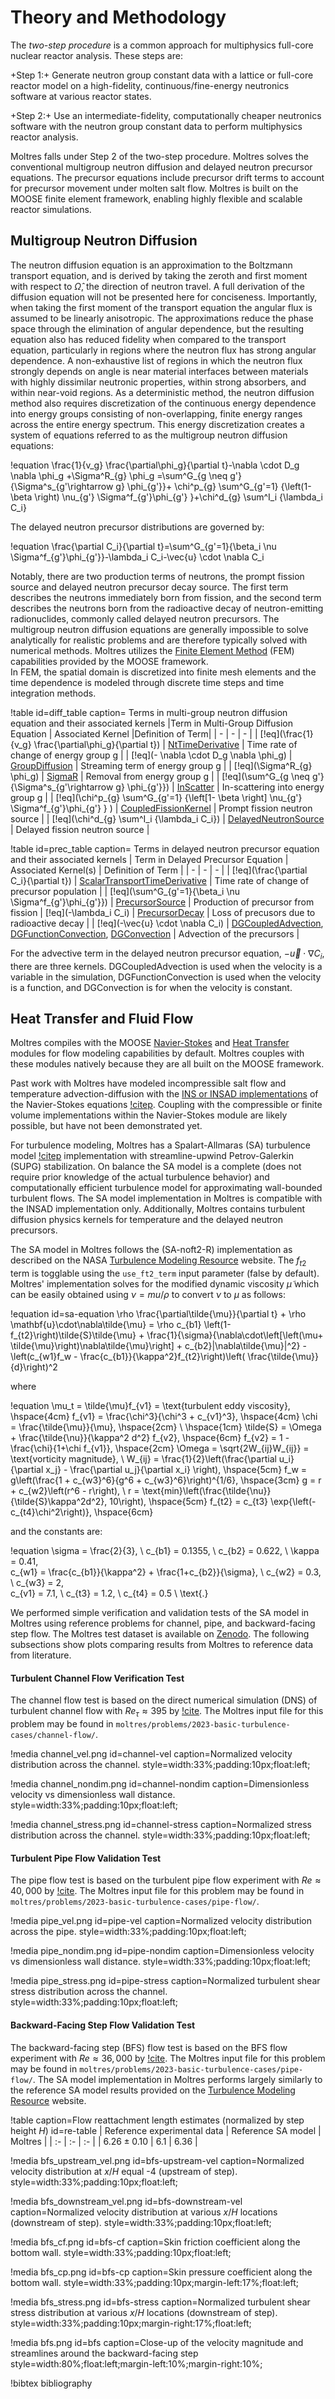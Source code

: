 # Theory and Methodology

The *two-step procedure* is a common approach for multiphysics full-core nuclear reactor analysis.
These steps are:

+Step 1:+ Generate neutron group constant data with a lattice or full-core reactor model on a
high-fidelity, continuous/fine-energy neutronics software at various reactor states.

+Step 2:+ Use an intermediate-fidelity, computationally cheaper neutronics software with the
neutron group constant data to perform multiphysics reactor analysis.

Moltres falls under Step 2 of the two-step procedure. Moltres solves the conventional multigroup
neutron diffusion and delayed neutron precursor equations. The precursor equations include
precursor drift terms to account for precursor movement under molten salt flow. Moltres is built on
the MOOSE finite element framework, enabling highly flexible and scalable reactor simulations.

## Multigroup Neutron Diffusion

The neutron diffusion equation is an approximation to the Boltzmann transport equation, and is derived by taking the zeroth and first moment with respect to $\hat\Omega$, the direction of neutron travel. 
A full derivation of the diffusion equation will not be presented here for conciseness. Importantly, when taking the first moment of the transport equation the angular flux is assumed to be linearly anisotropic. 
The approximations reduce the phase space through the elimination of angular dependence, but the resulting equation also has reduced fidelity when compared to the transport equation, particularly in regions where the neutron flux has strong angular dependence. 
A non-exhaustive list of regions in which the neutron flux strongly depends on angle is near material interfaces between materials with highly dissimilar neutronic properties, within strong absorbers, and within near-void regions.
As a deterministic method, the neutron diffusion method also requires discretization of the continuous energy dependence into energy groups consisting of non-overlapping, finite energy ranges across the entire energy spectrum. 
This energy discretization creates a system of equations referred to as the multigroup neutron diffusion equations: 

!equation
\frac{1}{v_g} \frac{\partial\phi_g}{\partial t}-\nabla \cdot D_g \nabla \phi_g +\Sigma^R_{g} \phi_g =\sum^G_{g \neq g'} {\Sigma^s_{g'\rightarrow g} \phi_{g'}}+ \chi^p_{g} \sum^G_{g'=1} {\left(1- \beta \right) \nu_{g'} \Sigma^f_{g'}\phi_{g'} }+\chi^d_{g} \sum^I_i {\lambda_i C_i}

The delayed neutron precursor distributions are governed by:

!equation
\frac{\partial C_i}{\partial t}=\sum^G_{g'=1}{\beta_i \nu \Sigma^f_{g'}\phi_{g'}}-\lambda_i C_i-\vec{u} \cdot \nabla C_i

Notably, there are two production terms of neutrons, the prompt fission source and delayed neutron precursor decay source. 
The first term describes the neutrons immediately born from fission, and the second term describes the neutrons born from the radioactive decay of neutron-emitting radionuclides, commonly called delayed neutron precursors. 
The multigroup neutron diffusion equations are generally impossible to solve analytically for realistic problems and are therefore typically solved with numerical methods. 
Moltres utilizes the [Finite Element Method](https://mooseframework.inl.gov/help/faq/what_is_fem.html) (FEM) capabilities provided by the MOOSE framework.  
In FEM, the spatial domain is discretized into finite mesh elements and the time dependence is modeled through discrete time steps and time integration methods. 

!table id=diff_table caption= Terms in multi-group neutron diffusion equation and their associated kernels
|Term in Multi-Group Diffusion Equation | Associated Kernel |Definition of Term|
| - | - | - |
| [!eq](\frac{1}{v_g} \frac{\partial\phi_g}{\partial t}) | [NtTimeDerivative](NtTimeDerivative.md) | Time rate of change of energy group g |
| [!eq](- \nabla \cdot D_g \nabla \phi_g) | [GroupDiffusion](GroupDiffusion.md) | Streaming term of energy group g |
| [!eq](\Sigma^R_{g} \phi_g) | [SigmaR](SigmaR.md) | Removal from energy group g |
| [!eq](\sum^G_{g \neq g'} {\Sigma^s_{g'\rightarrow g} \phi_{g'}}) | [InScatter](InScatter.md) | In-scattering into energy group g | 
| [!eq](\chi^p_{g} \sum^G_{g'=1} {\left[1- \beta \right] \nu_{g'} \Sigma^f_{g'}\phi_{g'} } ) | [CoupledFissionKernel](CoupledFissionKernel.md) | Prompt fission neutron source |
| [!eq](\chi^d_{g} \sum^I_i {\lambda_i C_i}) | [DelayedNeutronSource](DelayedNeutronSource.md) | Delayed fission neutron source |

!table id=prec_table caption= Terms in delayed neutron precursor equation and their associated kernels
| Term in Delayed Precursor Equation | Associated Kernel(s) | Definition of Term |
| - | - | - |
| [!eq](\frac{\partial C_i}{\partial t}) | [ScalarTransportTimeDerivative](ScalarTransportTimeDerivative.md) | Time rate of change of precursor population | 
| [!eq](\sum^G_{g'=1}{\beta_i \nu \Sigma^f_{g'}\phi_{g'}}) | [PrecursorSource](PrecursorSource.md) | Production of precursor from fission 
| [!eq](-\lambda_i C_i) | [PrecursorDecay](PrecursorDecay.md) | Loss of precusors due to radioactive decay | 
| [!eq](-\vec{u} \cdot \nabla C_i) | [DGCoupledAdvection](DGCoupledAdvection.md), [DGFunctionConvection](DGFunctionConvection.md), [DGConvection](https://mooseframework.inl.gov/source/dgkernels/DGConvection.html) | Advection of the precursors |

For the advective term in the delayed neutron precursor equation, $-\vec{u}\cdot \nabla C_i$, there are three kernels. DGCoupledAdvection is used when the velocity is a variable in the simulation, DGFunctionConvection is used when the velocity is a function, and DGConvection is for when the velocity is constant.

## Heat Transfer and Fluid Flow

Moltres compiles with the MOOSE
[Navier-Stokes](https://mooseframework.inl.gov/modules/navier_stokes/index.html) and
[Heat Transfer](https://mooseframework.inl.gov/modules/heat_transfer/index.html) modules for flow
modeling capabilities by default. Moltres couples with these modules natively because they are all
built on the MOOSE framework.

Past work with Moltres have modeled incompressible salt flow and temperature advection-diffusion
with the
[INS or INSAD implementations](https://mooseframework.inl.gov/modules/navier_stokes/cgfe.html) of
the Navier-Stokes equations [!citep](peterson_overview_2018). Coupling with the compressible or
finite volume implementations within the Navier-Stokes module are likely possible, but have not
been demonstrated yet.

For turbulence modeling, Moltres has a Spalart-Allmaras (SA) turbulence model
[!citep](spalart_one-equation_1992) implementation with streamline-upwind Petrov-Galerkin (SUPG)
stabilization. On balance the SA model is a complete (does not require prior knowledge of the
actual turbulence behavior) and computationally efficient turbulence model for approximating
wall-bounded turbulent flows. The SA model implementation in Moltres is
compatible with the INSAD implementation only. Additionally, Moltres contains turbulent diffusion
physics kernels for temperature and the delayed neutron precursors.

The SA model in Moltres follows the (SA-noft2-R) implementation as described on the NASA
[Turbulence Modeling Resource](https://turbmodels.larc.nasa.gov/spalart.html) website. The $f_{t2}$
term is togglable using the `use_ft2_term` input parameter (false by default). Moltres'
implementation solves for the modified dynamic viscosity $\tilde{\mu}$ which can be easily obtained
using $\nu=mu/\rho$ to convert $\nu$ to $\mu$ as follows:

!equation id=sa-equation
\rho \frac{\partial\tilde{\mu}}{\partial t} + \rho \mathbf{u}\cdot\nabla\tilde{\mu} = \rho c_{b1}
\left(1-f_{t2}\right)\tilde{S}\tilde{\mu} + \frac{1}{\sigma}\{\nabla\cdot\left[\left(\mu+
\tilde{\mu}\right)\nabla\tilde{\mu}\right] + c_{b2}|\nabla\tilde{\mu}|^2\} - \left(c_{w1}f_w -
\frac{c_{b1}}{\kappa^2}f_{t2}\right)\left(
\frac{\tilde{\mu}}{d}\right)^2

where

!equation
\mu_t = \tilde{\mu}f_{v1} = \text{turbulent eddy viscosity}, \hspace{4cm}
f_{v1} = \frac{\chi^3}{\chi^3 + c_{v1}^3}, \hspace{4cm}
\chi = \frac{\tilde{\mu}}{\mu}, \hspace{2cm} \\ \hspace{1cm}
\tilde{S} = \Omega + \frac{\tilde{\nu}}{\kappa^2 d^2} f_{v2}, \hspace{6cm}
f_{v2} = 1 - \frac{\chi}{1+\chi f_{v1}}, \hspace{2cm}
\Omega = \sqrt{2W_{ij}W_{ij}} = \text{vorticity magnitude}, \\
W_{ij} = \frac{1}{2}\left(\frac{\partial u_i}{\partial x_j} - \frac{\partial u_j}{\partial x_i}
\right), \hspace{5cm}
f_w = g\left(\frac{1 + c_{w3}^6}{g^6 + c_{w3}^6}\right)^{1/6}, \hspace{3cm}
g = r + c_{w2}\left(r^6 - r\right), \\
r = \text{min}\left(\frac{\tilde{\nu}}{\tilde{S}\kappa^2d^2}, 10\right), \hspace{5cm}
f_{t2} = c_{t3} \exp{\left(-c_{t4}\chi^2\right)}, \hspace{6cm}

and the constants are:

!equation
\sigma = \frac{2}{3}, \ c_{b1} = 0.1355, \ c_{b2} = 0.622, \ \kappa = 0.41, \
c_{w1} = \frac{c_{b1}}{\kappa^2} + \frac{1+c_{b2}}{\sigma}, \ c_{w2} = 0.3, \ c_{w3} = 2, \
c_{v1} = 7.1, \ c_{t3} = 1.2, \ c_{t4} = 0.5 \ \text{.}

We performed simple verification and validation tests of the SA model in Moltres using reference
problems for channel, pipe, and backward-facing step flow. The Moltres test dataset is available on
[Zenodo](https://doi.org/10.5281/zenodo.10059649). The following subsections show plots comparing
results from Moltres to reference data from literature.

#### Turbulent Channel Flow Verification Test

The channel flow test is based on the direct numerical simulation (DNS) of turbulent channel flow
with $Re_\tau\approx395$
by [!cite](moser_direct_1999). The Moltres input file for this problem may be found in
`moltres/problems/2023-basic-turbulence-cases/channel-flow/`.

!media channel_vel.png
       id=channel-vel
       caption=Normalized velocity distribution across the channel.
       style=width:33%;padding:10px;float:left;

!media channel_nondim.png
       id=channel-nondim
       caption=Dimensionless velocity vs dimensionless wall distance.
       style=width:33%;padding:10px;float:left;

!media channel_stress.png
       id=channel-stress
       caption=Normalized stress distribution across the channel.
       style=width:33%;padding:10px;float:left;

#### Turbulent Pipe Flow Validation Test

The pipe flow test is based on the turbulent pipe flow experiment with $Re\approx 40,000$ by
[!cite](laufer_structure_1954). The Moltres input file for this problem may be found in
`moltres/problems/2023-basic-turbulence-cases/pipe-flow/`.

!media pipe_vel.png
       id=pipe-vel
       caption=Normalized velocity distribution across the pipe.
       style=width:33%;padding:10px;float:left;

!media pipe_nondim.png
       id=pipe-nondim
       caption=Dimensionless velocity vs dimensionless wall distance.
       style=width:33%;padding:10px;float:left;

!media pipe_stress.png
       id=pipe-stress
       caption=Normalized turbulent shear stress distribution across the channel.
       style=width:33%;padding:10px;float:left;

#### Backward-Facing Step Flow Validation Test

The backward-facing step (BFS) flow test is based on the BFS flow experiment with $Re\approx
36,000$ by
[!cite](driver_features_1985). The Moltres input file for this problem may be found in
`moltres/problems/2023-basic-turbulence-cases/pipe-flow/`.
The SA model implementation in Moltres performs largely similarly to the reference SA model results
provided on the [Turbulence Modeling Resource](https://turbmodels.larc.nasa.gov/spalart.html)
website.

!table caption=Flow reattachment length estimates (normalized by step height $H$) id=re-table
| Reference experimental data | Reference SA model | Moltres |
| :- | :- | :- |
| $6.26 \pm 0.10$ | $6.1$ | $6.36$ |

!media bfs_upstream_vel.png
       id=bfs-upstream-vel
       caption=Normalized velocity distribution at $x/H$ equal -4 (upstream of step).
       style=width:33%;padding:10px;float:left;

!media bfs_downstream_vel.png
       id=bfs-downstream-vel
       caption=Normalized velocity distribution at various $x/H$ locations (downstream of step).
       style=width:33%;padding:10px;float:left;

!media bfs_cf.png
       id=bfs-cf
       caption=Skin friction coefficient along the bottom wall.
       style=width:33%;padding:10px;float:left;

!media bfs_cp.png
       id=bfs-cp
       caption=Skin pressure coefficient along the bottom wall.
       style=width:33%;padding:10px;margin-left:17%;float:left;

!media bfs_stress.png
       id=bfs-stress
       caption=Normalized turbulent shear stress distribution at various $x/H$ locations
       (downstream of step).
       style=width:33%;padding:10px;margin-right:17%;float:left;

!media bfs.png
       id=bfs
       caption=Close-up of the velocity magnitude and streamlines around the backward-facing step
       style=width:80%;float:left;margin-left:10%;margin-right:10%;

!bibtex bibliography

